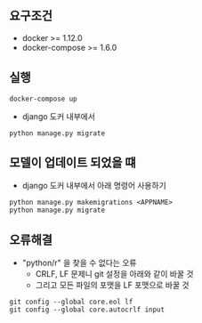 ## 요구조건
- docker >= 1.12.0
- docker-compose >= 1.6.0

## 실행

```
docker-compose up
```

- django 도커 내부에서

```shell
python manage.py migrate
```

## 모델이 업데이트 되었을 떄

- django 도커 내부에서 아래 명령어 사용하기

```shell
python manage.py makemigrations <APPNAME>
python manage.py migrate
```


## 오류해결


- "python/r" 을 찾을 수 없다는 오류
  - CRLF, LF 문제니 git 설정을 아래와 같이 바꿀 것
  - 그리고 모든 파일의 포맷을 LF 포맷으로 바꿀 것
```
git config --global core.eol lf
git config --global core.autocrlf input
```